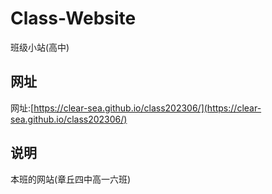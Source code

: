 # Class-Website

班级小站(高中)

## 网址

网址:[https://clear-sea.github.io/class202306/](https://clear-sea.github.io/class202306/)

## 说明

本班的网站\(章丘四中高一六班\)
